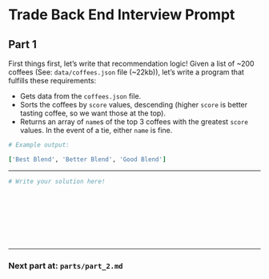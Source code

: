# Trade Back End Interview Prompt

##  Part 1

First things first, let’s write that recommendation logic! Given a list of ~200 coffees (See: `data/coffees.json` file (~22kb)), let’s write a program that fulfills these requirements:

- Gets data from the `coffees.json` file.
- Sorts the coffees by `score` values, descending (higher `score` is better tasting coffee, so we want those at the top).
- Returns an array of `name`s of the top 3 coffees with the greatest `score` values. In the event of a tie, either `name` is fine.

```ruby
# Example output:

['Best Blend', 'Better Blend', 'Good Blend']
```

---

```ruby
# Write your solution here!










```
---

### Next part at: `parts/part_2.md`
